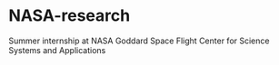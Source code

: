 # NASA-research
Summer internship at NASA Goddard Space Flight Center for Science Systems and Applications
